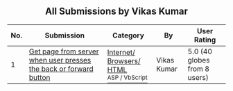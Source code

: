 ﻿<div align="center">

## All Submissions by Vikas Kumar

</div>

No.  | Submission | Category | By   | User Rating
---- | ---------- | -------- | ---- | -----------
1 | [Get page from server when user presses the back or forward button<br />](https://github.com/Planet-Source-Code/vikas-kumar-get-page-from-server-when-user-presses-the-back-or-forward-button__4-6799) | [Internet/ Browsers/ HTML<br /><sup>ASP / VbScript</sup>](../ByCategory/internet-browsers-html__4-9.md) | Vikas Kumar | 5.0 (40 globes from 8 users)
